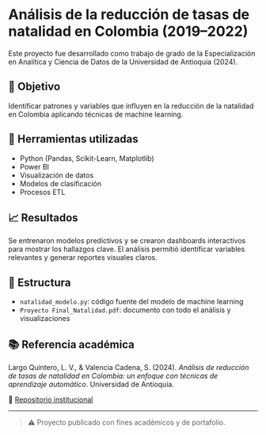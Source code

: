 # Análisis de la reducción de tasas de natalidad en Colombia (2019–2022)

Este proyecto fue desarrollado como trabajo de grado de la Especialización en Analítica y Ciencia de Datos de la Universidad de Antioquia (2024).

## 🎯 Objetivo
Identificar patrones y variables que influyen en la reducción de la natalidad en Colombia aplicando técnicas de machine learning.

## 🔧 Herramientas utilizadas
- Python (Pandas, Scikit-Learn, Matplotlib)
- Power BI
- Visualización de datos
- Modelos de clasificación
- Procesos ETL

## 📈 Resultados
Se entrenaron modelos predictivos y se crearon dashboards interactivos para mostrar los hallazgos clave. El análisis permitió identificar variables relevantes y generar reportes visuales claros.

## 📁 Estructura
- `natalidad_modelo.py`: código fuente del modelo de machine learning
- `Proyecto Final_Natalidad.pdf`: documento con todo el análisis y visualizaciones

## 📚 Referencia académica
Largo Quintero, L. V., & Valencia Cadena, S. (2024). *Análisis de reducción de tasas de natalidad en Colombia: un enfoque con técnicas de aprendizaje automático*. Universidad de Antioquia.

🔗 [Repositorio institucional](http://bibliotecadigital.udea.edu.co)

---

> ⚠️ Proyecto publicado con fines académicos y de portafolio.

